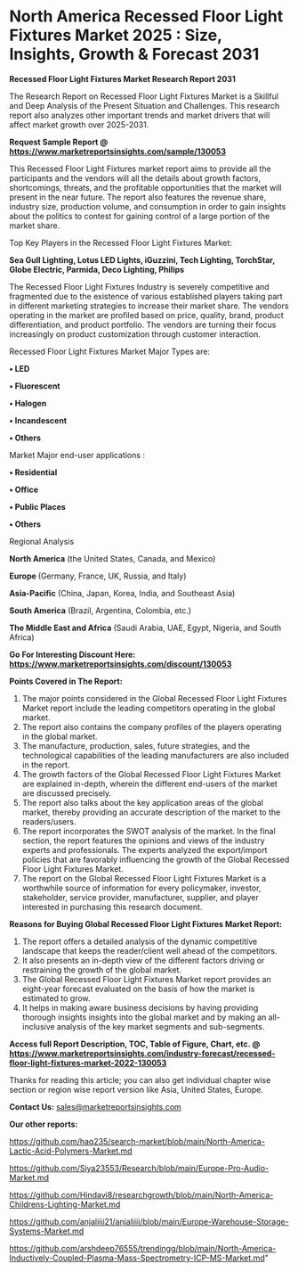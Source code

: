 # North America Recessed Floor Light Fixtures Market 2025 : Size, Insights, Growth & Forecast 2031

<strong>Recessed Floor Light Fixtures Market Research Report 2031</strong>

The Research Report on Recessed Floor Light Fixtures Market is a Skillful and Deep Analysis of the Present Situation and Challenges. This research report also analyzes other important trends and market drivers that will affect market growth over 2025-2031.

<strong>Request Sample Report @ <a href=https://www.marketreportsinsights.com/sample/130053>https://www.marketreportsinsights.com/sample/130053</a></strong>

This Recessed Floor Light Fixtures market report aims to provide all the participants and the vendors will all the details about growth factors, shortcomings, threats, and the profitable opportunities that the market will present in the near future. The report also features the revenue share, industry size, production volume, and consumption in order to gain insights about the politics to contest for gaining control of a large portion of the market share.

Top Key Players in the Recessed Floor Light Fixtures Market:

<strong>Sea Gull Lighting, Lotus LED Lights, iGuzzini, Tech Lighting, TorchStar, Globe Electric, Parmida, Deco Lighting, Philips</strong>

The Recessed Floor Light Fixtures Industry is severely competitive and fragmented due to the existence of various established players taking part in different marketing strategies to increase their market share. The vendors operating in the market are profiled based on price, quality, brand, product differentiation, and product portfolio. The vendors are turning their focus increasingly on product customization through customer interaction.

Recessed Floor Light Fixtures Market Major Types are:

<strong>• LED

• Fluorescent

• Halogen

• Incandescent

• Others</strong>

Market Major end-user applications :

<strong>• Residential

• Office

• Public Places

• Others</strong>

Regional Analysis

</u><strong><b>North America</b></strong> (the United States, Canada, and Mexico)

<strong><b>Europe </b></strong>(Germany, France, UK, Russia, and Italy)

<strong><b>Asia-Pacific</b></strong> (China, Japan, Korea, India, and Southeast Asia)

<strong><b>South America</b></strong> (Brazil, Argentina, Colombia, etc.)

<strong><b>The Middle East and Africa</b></strong> (Saudi Arabia, UAE, Egypt, Nigeria, and South Africa)

<strong>Go For Interesting Discount Here: <a href=https://www.marketreportsinsights.com/discount/130053>https://www.marketreportsinsights.com/discount/130053</a></strong>

<strong>Points Covered in The Report:</strong>
<ol>
  <li>The major points considered in the Global Recessed Floor Light Fixtures Market report include the leading competitors operating in the global market.</li>
  <li>The report also contains the company profiles of the players operating in the global market.</li>
  <li>The manufacture, production, sales, future strategies, and the technological capabilities of the leading manufacturers are also included in the report.</li>
  <li>The growth factors of the Global Recessed Floor Light Fixtures Market are explained in-depth, wherein the different end-users of the market are discussed precisely.</li>
  <li>The report also talks about the key application areas of the global market, thereby providing an accurate description of the market to the readers/users.</li>
  <li>The report incorporates the SWOT analysis of the market. In the final section, the report features the opinions and views of the industry experts and professionals. The experts analyzed the export/import policies that are favorably influencing the growth of the Global Recessed Floor Light Fixtures Market.</li>
  <li>The report on the Global Recessed Floor Light Fixtures Market is a worthwhile source of information for every policymaker, investor, stakeholder, service provider, manufacturer, supplier, and player interested in purchasing this research document.</li>
</ol>
<strong>Reasons for Buying Global Recessed Floor Light Fixtures Market Report:</strong>

<ol>
  <li>The report offers a detailed analysis of the dynamic competitive landscape that keeps the reader/client well ahead of the competitors.</li>
  <li>It also presents an in-depth view of the different factors driving or restraining the growth of the global market.</li>
  <li>The Global Recessed Floor Light Fixtures Market report provides an eight-year forecast evaluated on the basis of how the market is estimated to grow.</li>
  <li>It helps in making aware business decisions by having providing thorough insights insights into the global market and by making an all-inclusive analysis of the key market segments and sub-segments.</li>
</ol>
<strong>Access full Report Description, TOC, Table of Figure, Chart, etc. @ <a href=https://www.marketreportsinsights.com/industry-forecast/recessed-floor-light-fixtures-market-2022-130053>https://www.marketreportsinsights.com/industry-forecast/recessed-floor-light-fixtures-market-2022-130053</a></strong>


Thanks for reading this article; you can also get individual chapter wise section or region wise report version like Asia, United States, Europe.

<strong>Contact Us:</strong>
sales@marketreportsinsights.com

<strong>Our other reports:</strong>

<a href=https://github.com/haq235/search-market/blob/main/North-America-Lactic-Acid-Polymers-Market.md>https://github.com/haq235/search-market/blob/main/North-America-Lactic-Acid-Polymers-Market.md</a>

<a href=https://github.com/Siya23553/Research/blob/main/Europe-Pro-Audio-Market.md>https://github.com/Siya23553/Research/blob/main/Europe-Pro-Audio-Market.md</a>

<a href=https://github.com/Hindavi8/researchgrowth/blob/main/North-America-Childrens-Lighting-Market.md>https://github.com/Hindavi8/researchgrowth/blob/main/North-America-Childrens-Lighting-Market.md</a>

<a href=https://github.com/anjaliiii21/anjaliiii/blob/main/Europe-Warehouse-Storage-Systems-Market.md>https://github.com/anjaliiii21/anjaliiii/blob/main/Europe-Warehouse-Storage-Systems-Market.md</a>

<a href=https://github.com/arshdeep76555/trendingg/blob/main/North-America-Inductively-Coupled-Plasma-Mass-Spectrometry-ICP-MS-Market.md>https://github.com/arshdeep76555/trendingg/blob/main/North-America-Inductively-Coupled-Plasma-Mass-Spectrometry-ICP-MS-Market.md</a>"
